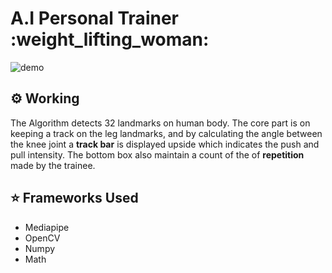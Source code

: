 <h1>A.I Personal Trainer :weight_lifting_woman: </h1>

![demo](https://github.com/Akhil-Tony/A.I-Personal-Trainer/blob/master/sample.gif)

## :gear: Working
The Algorithm detects 32 landmarks on human body. The core part is on keeping a track on the leg landmarks, 
and by calculating the angle between the knee joint a <b>track bar</b> is displayed upside which indicates the push and pull intensity.
The bottom box also maintain a count of the of <b>repetition</b> made by the trainee.
## :star: Frameworks Used
- Mediapipe
- OpenCV
- Numpy
- Math

